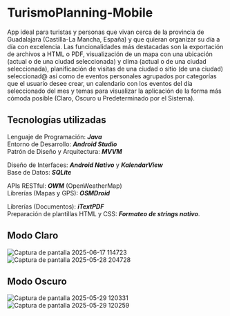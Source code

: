 # TurismoPlanning-Mobile
App ideal para turistas y personas que vivan cerca de la provincia de Guadalajara (Castilla-La Mancha, España) y que quieran organizar su día a día con excelencia. Las funcionalidades más destacadas son la exportación de archivos a HTML o PDF, visualización de un mapa con una ubicación (actual o de una ciudad seleccionada) y clima (actual o de una ciudad seleccionada), planificación de visitas de una ciudad o sitio (de una ciudad) seleccionad@ así como de eventos personales agrupados por categorías que el usuario desee crear, un calendario con los eventos del día seleccionado del mes y temas para visualizar la aplicación de la forma más cómoda posible (Claro, Oscuro u Predeterminado por el Sistema).

Tecnologías utilizadas
-
Lenguaje de Programación: **_Java_**  
Entorno de Desarrollo: **_Android Studio_**  
Patrón de Diseño y Arquitectura: **_MVVM_**  

Diseño de Interfaces: **_Android Nativo_** y **_KalendarView_**  
Base de Datos: **_SQLite_**  

APIs RESTful: **_OWM_** (OpenWeatherMap)    
Librerías (Mapas y GPS): **_OSMDroid_**  

Librerías (Documentos): **_iTextPDF_**  
Preparación de plantillas HTML y CSS: **_Formateo de strings nativo_**.  

Modo Claro
-
![Captura de pantalla 2025-06-17 114723](https://github.com/user-attachments/assets/152a34b9-1e84-4f38-881f-e75e05b6b1ad)
![Captura de pantalla 2025-05-28 204728](https://github.com/user-attachments/assets/dfab89c4-7901-4f8c-992c-f92dfb4db95d)

Modo Oscuro
-
![Captura de pantalla 2025-05-29 120331](https://github.com/user-attachments/assets/43907c79-1d75-40e1-bbb8-53e8b4364c90)
![Captura de pantalla 2025-05-29 120259](https://github.com/user-attachments/assets/33a51885-08f3-4cb3-895b-aecaf21b179c)
